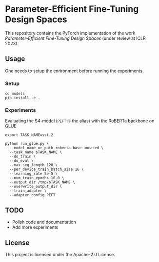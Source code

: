 # Parameter-Efficient Fine-Tuning Design Spaces

This repository contains the PyTorch implementation of the work *Parameter-Efficient Fine-Tuning Design Spaces* (under review at ICLR 2023).


## Usage

One needs to setup the enrironment before running the experiments.

### Setup

```
cd models
pip install -e .
```

### Experiments

Evaluating the S4-model (`PEFT` is the alias) with the RoBERTa backbone on GLUE

```
export TASK_NAME=sst-2

python run_glue.py \
  --model_name_or_path roberta-base-uncased \
  --task_name $TASK_NAME \
  --do_train \
  --do_eval \
  --max_seq_length 128 \
  --per_device_train_batch_size 16 \
  --learning_rate 5e-5 \
  --num_train_epochs 10.0 \
  --output_dir /tmp/$TASK_NAME \
  --overwrite_output_dir \
  --train_adapter \
  --adapter_config PEFT
```

## TODO

* Polish code and documentation
* Add more experiments


## License

This project is licensed under the Apache-2.0 License.
